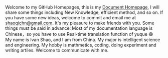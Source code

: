 Welcome to my GitHub Homepages, this is my [Document Homepage](https://yuque.com/efan), I will share some things including New Knowledge, efficient method, and so on. If you have some new ideas, welcome to commit and email me at [shaoqichn@gmail.com](mailto:shaoqichn@gmail.com). It's my pleasure to make friends with you. Some things must be said in advance: Most of my documentation language is Chinese，so you have to use Real-time translation function of yuque :smile:<br>
My name is Ivan Shao, and I am from China. My major is intelligent science and engineering. My hobby is mathmetics, coding, doing experiment and writing artiles. Welcome to communicate with me.
